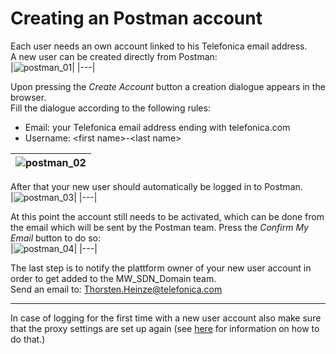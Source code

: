 # Creating an Postman account

Each user needs an own account linked to his Telefonica email address.  
A new user can be created directly from Postman:  
|![postman_01](https://user-images.githubusercontent.com/57349523/156575552-37de2e04-a03e-4a22-862f-1f48be2417b2.jpg)|
|---|

Upon pressing the *Create Account* button a creation dialogue appears in the browser.  
Fill the dialogue according to the following rules:
* Email: your Telefonica email address ending with telefonica.com
* Username: \<first name\>-\<last name\>

|![postman_02](https://user-images.githubusercontent.com/57349523/156575558-0fa06833-b459-4647-942c-c95957ff58ae.jpg)|
|---|

After that your new user should automatically be logged in to Postman.  
|![postman_03](https://user-images.githubusercontent.com/57349523/156576787-925a9f5e-6377-4a06-beaf-93244c142c08.jpg)|
|---|

At this point the account still needs to be activated, which can be done from the email which will be sent by the Postman team. Press the *Confirm My Email* button to do so:  
|![postman_04](https://user-images.githubusercontent.com/57349523/156581231-55e8b8f4-3966-47be-9fda-292f95dae0d3.jpg)|
|---|

The last step is to notify the plattform owner of your new user account in order to get added to the MW_SDN_Domain team.  
Send an email to: Thorsten.Heinze@telefonica.com

***

In case of logging for the first time with a new user account also make sure that the proxy settings are set up again (see [here](../InstallingPostman/InstallingPostman.md) for information on how to do that.)